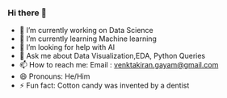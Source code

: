 ### Hi there 👋


- 🔭 I’m currently working on Data Science
- 🌱 I’m currently learning Machine learning
- 🤔 I’m looking for help with AI
- 💬 Ask me about Data Visualization,EDA, Python Queries
- 📫 How to reach me: Email : venktakiran.gayam@gmail.com
- 😄 Pronouns: He/Him
- ⚡ Fun fact: Cotton candy was invented by a dentist

